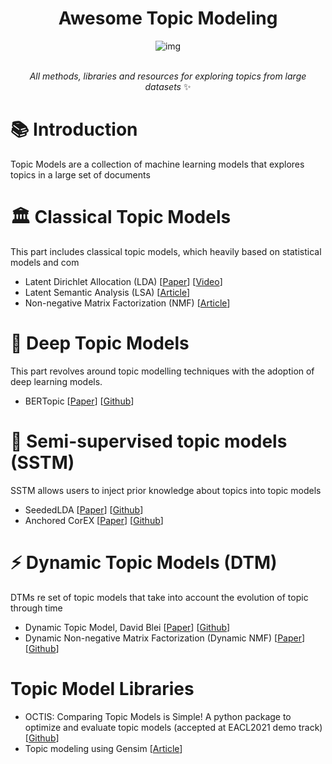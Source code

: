 <div align="center">

# Awesome Topic Modeling
![img](https://user-images.githubusercontent.com/45748186/168281978-755d8647-db3e-4235-a6fd-25dd63faa271.png)

<br>*All methods, libraries and resources for exploring topics from large datasets* ✨

</div>

# 📚 Introduction
Topic Models are a collection of machine learning models that explores topics in a large set of documents 

# 🏛️ Classical Topic Models 
This part includes classical topic models, which heavily based on statistical models and com

- Latent Dirichlet Allocation (LDA) [[Paper](https://www.jmlr.org/papers/volume3/blei03a/blei03a.pdf)] [[Video](http://videolectures.net/mlss09uk_blei_tm/)]
- Latent Semantic Analysis (LSA) [[Article](http://lsa.colorado.edu/papers/dp1.LSAintro.pdf)]
- Non-negative Matrix Factorization (NMF) [[Article](https://methods.sagepub.com/base/download/DatasetStudentGuide/non-negative-matrix-factorization-in-news-201://methods.sagepub.com/base/download/DatasetStudentGuide/non-negative-matrix-factorization-in-news-2016)]

# 🤖 Deep Topic Models
This part revolves around topic modelling techniques with the adoption of deep learning models.
- BERTopic [[Paper](https://arxiv.org/abs/2203.05794)] [[Github](https://github.com/MaartenGr/BERTopic)]

# 🌱 Semi-supervised topic models (SSTM)
SSTM allows users to inject prior knowledge about topics into topic models
- SeededLDA [[Paper](https://www.aclweb.org/anthology/E12-1021.pdf
)] [[Github](https://github.com/koheiw/seededlda)]
- Anchored CorEX [[Paper](https://arxiv.org/pdf/1611.10277.pdf)] [[Github](https://github.com/gregversteeg/corex_topic)]

# ⚡ Dynamic Topic Models (DTM)
DTMs re set of topic models that take into account the evolution of topic through time
- Dynamic Topic Model, David Blei [[Paper](https://dl.acm.org/doi/abs/10.1145/1143844.1143859)] [[Github](https://github.com/blei-lab/dtm)]
- Dynamic Non-negative Matrix Factorization (Dynamic NMF) [[Paper](https://www.cambridge.org/core/journals/political-analysis/article/abs/exploring-the-political-agenda-of-the-european-parliament-using-a-dynamic-topic-modeling-approach/BBC7751778E4542C7C6C69E6BF954E4B)] [[Github](https://github.com/derekgreene/dynamic-nmf)]


# Topic Model Libraries
- OCTIS: Comparing Topic Models is Simple! A python package to optimize and evaluate topic models (accepted at EACL2021 demo track) [[Github](https://github.com/MIND-Lab/OCTIS)]
- Topic modeling using Gensim [[Article](https://www.machinelearningplus.com/nlp/topic-modeling-gensim-python/)]
